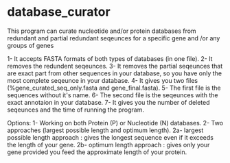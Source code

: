 # database_curator
This program can curate nucleotide and/or protein databases from redundant and partial redundant seqeunces for a specific gene and /or any groups of genes

1- It accepts FASTA formats of both types of databases (in one file).
2- It removes the redundent seqeunces.
3- It removes the partial seqeunces that are exact part from other sequences in your database, so you have only the most complete seqeunce in your database.
4- It gives you two files (%gene_curated_seq_only.fasta and gene_final.fasta).
5- The first file is the sequences without it's name.
6- The second file is the seqeunces with the exact annotaion in your database.
7- It gives you the number of deleted seqeunces and the time of running the program.

Options:
1- Working on both Protein (P) or Nucleotide (N) databases.
2- Two approaches (largest possible length and optimum length).
   2a- largest possible length approach : gives the longest sequence even if it exceeds the length of your gene.
   2b- optimum length approach : gives only your gene provided you feed the approximate length of your protein.

